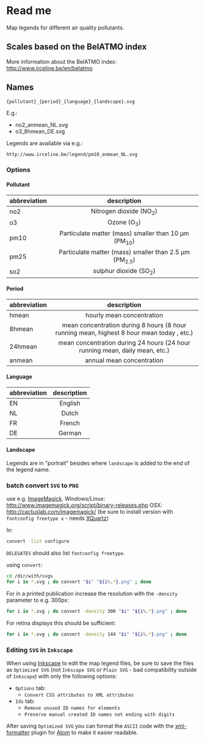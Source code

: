 # Read me
Map legends for different air quality pollutants.
## Scales based on the BelATMO index
More information about the BelATMO index: http://www.irceline.be/en/belatmo
## Names

```
{pollutant}_{period}_{language}_{landscape}.svg
```
E.g.:
* no2_anmean_NL.svg
* o3_8hmean_DE.svg

Legends are available via e.g.:

```html
http://www.irceline.be/legend/pm10_anmean_NL.svg
```

### Options
#### Pollutant
| abbreviation |                           description                            |
|:-------------|:----------------------------------------------------------------:|
| no2          |                Nitrogen dioxide (NO<sub>2</sub>)                 |
| o3           |                      Ozone (O<sub>3</sub>)                       |
| pm10         |  Particulate matter (mass) smaller than 10 µm (PM<sub>10</sub>)  |
| pm25         | Particulate matter (mass) smaller than 2.5 µm (PM<sub>2.5</sub>) |
| so2          |                 sulphur dioxide (SO<sub>2</sub>)                 |


#### Period
| abbreviation |                                        description                                        |
|:-------------|:-----------------------------------------------------------------------------------------:|
| hmean        |                                 hourly mean concentration                                 |
| 8hmean       | mean concentration during 8 hours (8 hour running mean, highest 8 hour mean today , etc.) |
| 24hmean      |        mean concentration during 24 hours (24 hour running mean, daily mean, etc.)        |
| anmean       |                                 annual mean concentration                                 |

#### Language
| abbreviation | description |
|:-------------|:-----------:|
| EN           |   English   |
| NL           |    Dutch    |
| FR           |   French    |
| DE           |   German    |

#### Landscape
Legends are in "portrait" besides where `landscape` is added to the end of the legend name.

### batch convert `SVG` to `PNG`
use e.g. [ImageMagick](http://www.imagemagick.org).
Windows/Linux:
http://www.imagemagick.org/script/binary-releases.php
OSX:
http://cactuslab.com/imagemagick/ (be sure to install version with `fontconfig freetype x` - needs [XQuartz](http://www.xquartz.org/))

In:
```sh
convert -list configure
```
`DELEGATES` should also list `fontconfig freetype`.

using `convert`:
```sh
cd /dir/with/svgs
for i in *.svg ; do convert "$i" "${i%.*}.png" ; done
```
For in a printed publication increase the resolution with the `-density` parameter to e.g. 300px:
```sh
for i in *.svg ; do convert -density 300 "$i" "${i%.*}.png" ; done
```
For retina displays this should be sufficient:
```sh
for i in *.svg ; do convert -density 144 "$i" "${i%.*}.png" ; done
```

### Editing `SVG` in `Inkscape`

When using [Inkscape](https://inkscape.org/en/) to edit the map legend files, be sure to save the files as `Optimized SVG` (not `Inkscape SVG` or `Plain SVG` - bad compatibility outside of `Inkscape`) with only the following options:
* `Options` tab:
  * `Convert CSS attributes to XML attributes`
* `Ids` tab:
  * `Remove unused ID names for elements`
  * `Preserve manual created ID names not ending with digits`

After saving `Optimized SVG` you can format the `ASCII` code with the [xml-formatter](https://atom.io/packages/xml-formatter) plugin for [Atom](https://atom.io/) to make it easier readable.
